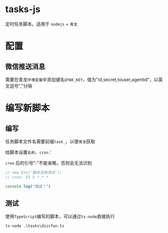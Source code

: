 # tasks-js

定时任务脚本。适用于 `nodejs` + `青龙`

# 配置

## 微信推送消息

需要在青龙`环境变量`中添加键名`QYWX_KEY`，值为"id,secret,touser,agentid"，以英文逗号","分隔

# 编写新脚本

## 编写

任务脚本文件名需要前缀`task_`，以便`青龙`获取

给脚本设置`名称`、`cron`：

`cron` 后的引号":"不能省略，否则会无法识别

```ts
// new Env('脚本名称测试');
// cron: 51 5 * * *

console.log("测试！")
```

## 测试

使用`TypeScript`编写的脚本，可以通过`ts-node`直接执行

```shell
ts-node .\tasks\discfan.ts
```
